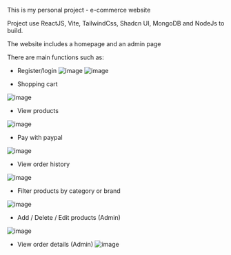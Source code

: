 This is my personal project - e-commerce website

Project use ReactJS, Vite, TailwindCss, Shadcn UI, MongoDB and NodeJs to build.

The website includes a homepage and an admin page

There are main functions such as:
  - Register/login
![image](https://github.com/user-attachments/assets/6c82c19e-5ac6-4055-b526-e73ef994ed11)
![image](https://github.com/user-attachments/assets/271e6c55-15b2-4b47-8d11-3ed8041dc11d)

  - Shopping cart

![image](https://github.com/user-attachments/assets/b0682ce3-471e-4a68-8f70-ddaf376d99c7)

  - View products

![image](https://github.com/user-attachments/assets/3f3c4c99-5ca8-449f-a428-b3ca94b3cbbf)

  - Pay with paypal

![image](https://github.com/user-attachments/assets/3577e581-1e6c-4c5d-97b0-904d5e49d8b3)

  - View order history

![image](https://github.com/user-attachments/assets/b03f06c1-a810-4d35-aa54-f43a36c541ef)

  - Filter products by category or brand

![image](https://github.com/user-attachments/assets/71a3e627-343a-4d2f-9459-70d47b7c2d01)

  - Add / Delete / Edit products (Admin)

![image](https://github.com/user-attachments/assets/56697b9b-8781-4e6f-af31-7009328c3acc)

  - View order details (Admin)
![image](https://github.com/user-attachments/assets/27287060-2594-4731-85e8-0e23aaebd343)

